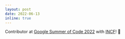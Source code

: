 ```yaml
---
layout: post
date: 2022-06-13
inline: true
---
```


Contributor at [Google Summer of Code 2022](https://summerofcode.withgoogle.com/) with [INCF](incf.org)! :dancers:
